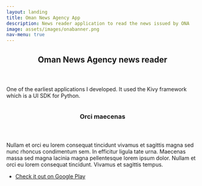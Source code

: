 ```yaml
---
layout: landing
title: Oman News Agency App
description: News reader application to read the news issued by ONA
image: assets/images/onabanner.png
nav-menu: true
---
```


<!-- Main -->
<div id="main">

<!-- One -->
<section id="one">
	<div class="inner">
		<header class="major">
			<h2>Oman News Agency news reader</h2>
		</header>
		<p>One of the earliest applications I developed. It used the Kivy framework which is a UI SDK for Python. </p>
	</div>
</section>

<!-- Two -->
<section id="two" class="spotlights">
	<section>
		<a href="generic.html" class="image">
			<img src="{% link assets/images/oman_news_agency_app.png %}" alt="" data-position="center center" />
		</a>
		<div class="content">
			<div class="inner">
				<header class="major">
					<h3>Orci maecenas</h3>
				</header>
				<p>Nullam et orci eu lorem consequat tincidunt vivamus et sagittis magna sed nunc rhoncus condimentum sem. In efficitur ligula tate urna. Maecenas massa sed magna lacinia magna pellentesque lorem ipsum dolor. Nullam et orci eu lorem consequat tincidunt. Vivamus et sagittis tempus.</p>
				<ul class="actions">
					<li><a href="https://play.google.com/store/apps/details?id=org.ahmedhinai.ona" class="button">Check it out on Google Play</a></li>
				</ul>
			</div>
		</div>
	</section>




</div>
